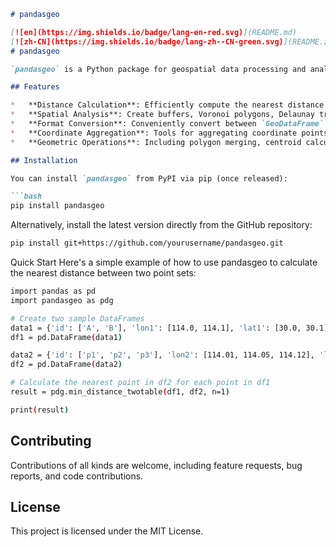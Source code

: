 ```markdown
# pandasgeo

[![en](https://img.shields.io/badge/lang-en-red.svg)](README.md)
[![zh-CN](https://img.shields.io/badge/lang-zh--CN-green.svg)](README.zh-CN.md)
# pandasgeo

`pandasgeo` is a Python package for geospatial data processing and analysis. Built on top of `geopandas` and `pandas`, it provides a series of utility functions that simplify common GIS operations.

## Features

*   **Distance Calculation**: Efficiently compute the nearest distance between point pairs.
*   **Spatial Analysis**: Create buffers, Voronoi polygons, Delaunay triangulations, and more.
*   **Format Conversion**: Conveniently convert between `GeoDataFrame` and formats like `Shapefile`, `KML`, etc.
*   **Coordinate Aggregation**: Tools for aggregating coordinate points to grids.
*   **Geometric Operations**: Including polygon merging, centroid calculation, sector addition, and more.

## Installation

You can install `pandasgeo` from PyPI via pip (once released):

```bash
pip install pandasgeo
```
Alternatively, install the latest version directly from the GitHub repository:
```bash
pip install git+https://github.com/yourusername/pandasgeo.git
```
Quick Start
Here's a simple example of how to use pandasgeo to calculate the nearest distance between two point sets:

```bash
import pandas as pd
import pandasgeo as pdg

# Create two sample DataFrames
data1 = {'id': ['A', 'B'], 'lon1': [114.0, 114.1], 'lat1': [30.0, 30.1]}
df1 = pd.DataFrame(data1)

data2 = {'id': ['p1', 'p2', 'p3'], 'lon2': [114.01, 114.05, 114.12], 'lat2': [30.01, 30.05, 30.12]}
df2 = pd.DataFrame(data2)

# Calculate the nearest point in df2 for each point in df1
result = pdg.min_distance_twotable(df1, df2, n=1)

print(result)
```

## Contributing
Contributions of all kinds are welcome, including feature requests, bug reports, and code contributions.

## License
This project is licensed under the MIT License.
